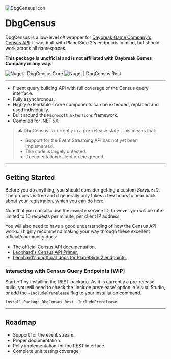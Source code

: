 <img title="DbgCensus Icon" alt="DbgCensus Icon" src="https://github.com/carlst99/DbgCensus/blob/main/Assets/Icon_128.png?raw=true" align="left" />

# DbgCensus

DbgCensus is a low-level c# wrapper for [Daybreak Game Company's Census API](https://census.daybreakgames.com). It was built with PlanetSide 2's endpoints in mind, but should work across all namespaces.

**This package is unofficial and is not affiliated with Daybreak Games Company in any way.**

![Nuget | DbgCensus.Core](https://img.shields.io/nuget/v/DbgCensus.Core?label=DbgCensus.Core)
![Nuget | DbgCensus.Rest](https://img.shields.io/nuget/v/DbgCensus.Rest?label=DbgCensus.Rest)

***

- Fluent query building API with full coverage of the Census query interface.
- Fully asynchronous.
- Highly extendable - core components can be extended, replaced and used individually.
- Built around the `Microsoft.Extensions` framework.
- Compiled for .NET 5.0

> :warning: DbgCensus is currently in a pre-release state. This means that:
> - Support for the Event Streaming API has not yet been implemented.
> - The code is largely untested.
> - Documentation is light on the ground.

***

## Getting Started

Before you do anything, you should consider getting a custom *Service ID*. The process is free and it generally only takes a few hours to hear back about your registration, which you can do [here](https://census.daybreakgames.com/#devSignup).

Note that you can also use the `example` service ID, however you will be rate-limited to 10 requests per minute, per client IP address.

You will also need to have a good understanding of how the Census API works. I highly recommend making your way through these excellent official/community docs:
- [The official Census API documentation.](https://census.daybreakgames.com)
- [Leonhard's Census API Primer.](https://github.com/leonhard-s/auraxium/wiki/Census-API-Primer)
- [Leonhard's unofficial docs for PlanetSide 2 endpoints.](https://ps2-api-docs.readthedocs.io/en/latest/openapi.html)

### Interacting with Census Query Endpoints [WIP]

Start off by installing the REST package. As it is currently a pre-release build, you will need to check the 'Include prerelease' option in Visual Studio, or add the `-IncludePrerelease` flag to your installation command.

```
Install-Package DbgCensus.Rest -IncludePrerelease
```

***

## Roadmap

- Support for the event stream.
- Proper documentation.
- Polly implementation for the REST interface.
- Complete unit testing coverage.